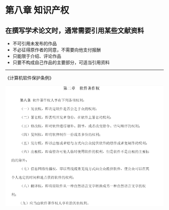 # 第八章 知识产权

## 在撰写学术论文时，通常需要引用某些文献资料

- 不可引用未发布的作品
- 不必征得原作者的同意，不需要向他支付报酬
- 只能限于介绍、评论作品
- 只要不构成自己作品的主要部分，可适当引用资料

---

《计算机软件保护条例》

![1701686346196127](../../img/1701686346196127.png)
